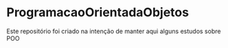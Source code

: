 # ProgramacaoOrientadaObjetos
Este repositório foi criado na intenção de manter aqui alguns estudos sobre POO
